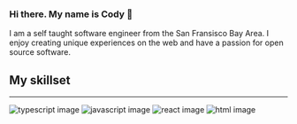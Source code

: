 ### Hi there. My name is Cody 👋

I am a self taught software engineer from the San Fransisco Bay Area. I enjoy creating unique experiences on the web and have a passion for open source software.

## My skillset

---

![typescript image](https://github.com/abranhe/programming-languages-logos/blob/master/src/typescript/typescript_64x64.png) ![javascript image](https://github.com/abranhe/programming-languages-logos/blob/master/src/javascript/javascript_64x64.png) ![react image](https://github.com/abranhe/programming-languages-logos/blob/master/src/css/css_64x64.png) ![html image](https://github.com/abranhe/programming-languages-logos/blob/master/src/html/html_64x64.png)
<!--
**codyconway77/codyconway77** is a ✨ _special_ ✨ repository because its `README.md` (this file) appears on your GitHub profile.

Here are some ideas to get you started:

- 🔭 I’m currently working on ...
- 🌱 I’m currently learning ...
- 👯 I’m looking to collaborate on ...
- 🤔 I’m looking for help with ...
- 💬 Ask me about ...
- 📫 How to reach me: ...
- 😄 Pronouns: ...
- ⚡ Fun fact: ...
-->
